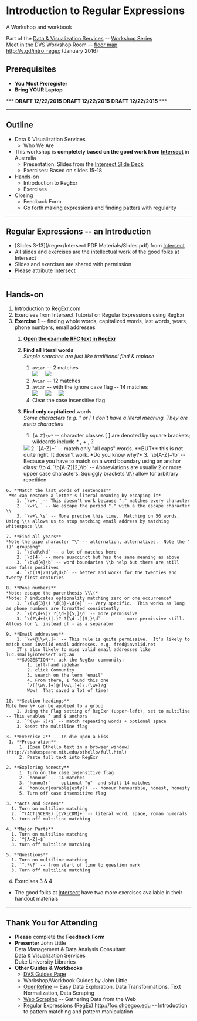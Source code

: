 # Introduction to Regular Expressions
A Workshop and workbook

Part of the [Data & Visualization Services](http://library.duke.edu/data) -- [Workshop Series](http://library.duke.edu/data/news)  
Meet in the DVS Workshop Room  -- [floor map](http://library.duke.edu/edge/spaces)  
http://v.gd/intro_regex (January 2016)

## Prerequisites
* **You Must Preregister** 
* **Bring YOUR Laptop**

***  **DRAFT  12/22/2015**  **DRAFT  12/22/2015**  **DRAFT  12/22/2015**  ***   

--------

## Outline
* Data & Visualization Services
  * Who We Are
* This workshop is **completely based on the good work from [Intersect](http://www.intersect.org.au/course-resources)** in Australia
  * Presentation:  Slides from the [Intersect Slide Deck](http://www.intersect.org.au/course-resources)
  * Exercises:  Based on slides 15-18
* Hands-on
  * Introduction to RegExr
  * Exercises
* Closing
  * Feedback Form
  * Go forth making expressions and finding patters with regularity

---
 
## Regular Expressions -- an Introduction
* [Slides 3-13](/regex/Intersect PDF Materials/Slides.pdf) from [Intersect](http://www.intersect.org.au/course-resources)
* All slides and exercises are the intellectual work of the good folks at Intersect
* Slides and exercises are shared with permission
* Please attribute [Intersect](http://www.intersect.org.au/course-resources)

 
---  

## Hands-on

1. Introduction to RegExr.com 
1. Exercises from Intersect Tutorial on Regular Expressions using RegExr
  1. **Exercise 1** -- finding whole words, capitalized words, last words, years, phone numbers, email addresses
     1. **[Open the example RFC text in RegExr](http://www.regexr.com/3c7gi)** 
     2. **Find all literal words**  
     *Simple searches are just like traditional find & replace*
         1. `avian` -- 2 matches   
	     <img src="http://www.clipular.com/c/6697213840326656.png?k=Sr4JJIBaQIQrFV_e22vdal35gLk"> &nbsp; &nbsp; <img src="http://www.clipular.com/c/5482778819821568.png?k=0ABAsScKdMlMhm02iRyZaI6HTFo">
         2. `Avian` -- 12 matches
         3. `avian` -- with the ignore case flag -- 14 matches   
	     <img src="http://www.clipular.com/c/4523633702600704.png?k=2ANfuhKq9-YlXhHskHO6UWvkeZ0">  &nbsp; &nbsp; <img src="http://www.clipular.com/c/6101324037881856.png?k=6kHKagztUKV9hfLP2f0z64Euk7E">  &nbsp; &nbsp; <img src="http://www.clipular.com/c/5227111764721664.png?k=J7C2jn8BBj9xTRXVugf8d9K2ui0">
         4. Clear the case insensitive flag   
	   
     5. **Find only capitalized** words   
     *Some characters (e.g. " or \[ ) don't have a literal meaning.  They are meta characters*
         1. `[A-Z]\w*` -- character classes \[ \] are denoted by square brackets; wildcards include \* , \+ , ?   
	     <img src="http://www.clipular.com/c/4898985692102656.png?k=IPiLHHWl3MWUjXTW0gbaLf5j_pY">
         2. `[A-Z]+` -- match only "all caps" words.  **BUT** this is not quite right.  It doesn't work.  *Do you know why?*
         3. `\b[A-Z]+\b` -- Because you have to match on a word boundary using an anchor class:  \\b
         4. `\b[A-Z]{2,}\b` -- Abbreviations are usually 2 or more upper case characters.  Squiggly brackets \{\} allow for arbitrary repetition   
	   
	6. **Match the last words of sentences**   
     *We can restore a letter's literal meaning by escaping it*
		1. `\w+.` -- This doesn't work because "." matches every character
		2. `\w+\.` -- We escape the period "." with a the escape character \\
		3. `\w+\.\s` -- More precise this time.  Matching on 56 words.  Using \\s allows us to stop matching email address by matching whitespace \\s      
	
	7. **Find all years**   
	*Note the pipe character "\" -- alternation, alternatives.  Note the "()" grouping*   
		1. `\d\d\d\d` -- a lot of matches here
		2. `\d{4}` -- more susccinct but has the same meaning as above
		3. `\b\d{4}\b` -- word boundaries \\b help but there are still some false positives
		4. `\b(19|20)\d\d\b` -- better and works for the twenties and twenty-first centuries   

	8. **Pone numbers**   
	*Note: escape the parenthesis \\\(*   
	*Note: ? indicates optionality matching zero or one occurrence*
		1. `\(\d{3}\) \d{3}-\d{4}` -- Very specific.  This works as long as phone numbers are formatted consistently
		2. `\(?\d+\)? ?[\d-]{5,}\d` -- more permissive
		3. `\(?\d+(\)|.)? ?[\d-.]{5,}\d`	   -- more permissive still.  Allows for \. instead of - as a separator
	   
	9. **Email addresses**
		1. `\w+@[\w\.]+` -- This rule is quite permissive.  It's likely to match some invalid email addresses. e.g. fred@invalid.net   
		IT's also likely to miss valid email addresses like luc.small@intersect.org.au   
		**SUGGESTION**: ask the RegExr community:
			1. left-hand sidebar
			2. click Community
			3. search on the term 'email'
			4. From there, I found this one   
			`/([\w\.]+)@([\w\.]+)\.(\w+)/g`   
			Wow!  That saved a lot of time!   
		  
	10. **Section headings**   
	Note how \+ can be applied to a group  
		1. Using the Flag setting of RegExr (upper-left), set to multiline	-- This enables ^ and $ anchors
		2. `^(\w+ ?)+$` -- match repeating words + optional space
		3. Reset the multiline flag   
		
	3. **Exercise 2** -- To die upon a kiss
     1. **Preparation**   
         1. [Open Othello text in a browser window](http://shakespeare.mit.edu/othello/full.html) 
         2. Paste full text into RegExr   
		
    2. **Exploring honesty**
         1. Turn on the case insensitive flag
         2. `honour` -- 14 matches
         3. `honou?r` -- optional "u"  and still 14 matches
         4. `hon(our|ourable|esty?)` -- honour honourable, honest, honesty
         5. Turn off case insensitive flag
		
    3. **Acts and Scenes**
      1. Turn on multiline matching
      2. `^(ACT|SCENE) [IVXLCDM]+` -- literal word, space, roman numerals
      3. turn off multiline matching   

    4. **Major Parts**
      1. Turn on multiline matching
      2. `^[A-Z]+$`
      3. turn off multiline matching   
		
    5. **Questions**
      1. Turn on multiline matching
      2. `^.*\?` -- from start of line to question mark
      3. Turn off multiline matching   
		
  4. Exercises 3 & 4
  * The good folks at [Intersect](http://www.intersect.org.au/course-resources) have two more exercises available in their handout materials

---  

## Thank You for Attending

* **Please** complete the **Feedback Form**
* **Presenter** 
John Little   
Data Management & Data Analysis Consultant   
Data & Visualization Services   
Duke University Libraries   
* **Other Guides & Workbooks**
  * [DVS Guides Page](http://library.duke.edu/data/guides)
  * Workshop/Workbook Guides by John Little
   * [OpenRefine](http://v.gd/openrefine) -- Easy Data Exploration, Data Transformations, Text Normalization, Data Scraping
   * [Web Scraping](http://v.gd/webscrapting) -- Gathering Data from the Web
   * Regular Expressions (RegEx) http://foo.shoegoo.edu  -- Introduction to pattern matching and pattern manipulation



   



